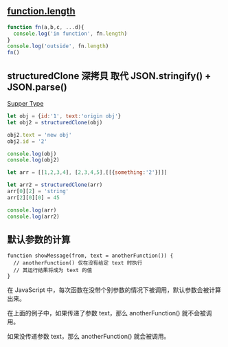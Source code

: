 ## [function.length](https://zh.javascript.info/function-object#shu-xing-length)  

```js
function fn(a,b,c, ...d){
  console.log('in function', fn.length)
}
console.log('outside', fn.length)
fn()
```

## structuredClone 深拷貝 取代 JSON.stringify() + JSON.parse()
[Supper Type](https://developer.mozilla.org/en-US/docs/Web/API/Web_Workers_API/Structured_clone_algorithm#supported_types)
```js
let obj = {id:'1', text:'origin obj'}
let obj2 = structuredClone(obj)

obj2.text = 'new obj'
obj2.id = '2'

console.log(obj)
console.log(obj2)

let arr = [[1,2,3,4], [2,3,4,5],[[{something:'2'}]]]

let arr2 = structuredClone(arr)
arr[0][2] = 'string'
arr[2][0][0] = 45

console.log(arr)
console.log(arr2)
```

## 默认参数的计算
```
function showMessage(from, text = anotherFunction()) {
  // anotherFunction() 仅在没有给定 text 时执行
  // 其运行结果将成为 text 的值
}
```
在 JavaScript 中，每次函数在没带个别参数的情况下被调用，默认参数会被计算出来。

在上面的例子中，如果传递了参数 text，那么 anotherFunction() 就不会被调用。

如果没传递参数 text，那么 anotherFunction() 就会被调用。

